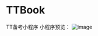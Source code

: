 # TTBook
TT备考小程序
小程序预览：
![image](https://user-images.githubusercontent.com/50807258/205538324-ad8f3161-7abe-470e-9f88-a1cfc5bcaff1.png)

